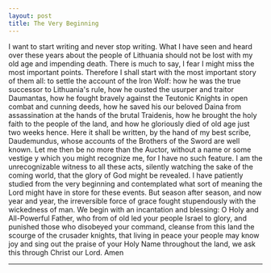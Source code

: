 ```yaml
---
layout: post
title: The Very Beginning
---
```


I want to start writing and never stop writing. What I have seen and heard over these years about the people of Lithuania should not be lost with my old age and impending death. There is much to say, I fear I might miss the most important points. Therefore I shall start with the most important story of them all: to settle the account of the Iron Wolf: how he was the true successor to Lithuania's rule, how he ousted the usurper and traitor Daumantas, how he fought bravely against the Teutonic Knights in open combat and cunning deeds, how he saved his our beloved Daina from assassination at the hands of the brutal Traidenis, how he brought the holy faith to the people of the land, and how he gloriously died of old age just two weeks hence. Here it shall be written, by the hand of my best scribe, Daudemundus, whose accounts of the Brothers of the Sword are well known.
Let me then be no more than the Auctor, without a name or some vestige y which you might recognize me, for I have no such feature. I am the unrecognizable witness to all these acts, silently watching the sake of the coming world, that the glory of God might be revealed. I have patiently studied from the very beginning and contemplated what sort of meaning the Lord might have in store for these events. But season after season, and now year and year, the irreversible force of grace fought stupendously with the wickedness of man.
We begin with an incantation and blessing:
O Holy and All-Powerful Father, who from of old led your people Israel to glory, and punished those who disobeyed your command, cleanse from this land the scourge of the crusader knights, that living in peace your people may know joy and sing out the praise of your Holy Name throughout the land, we ask this through Christ our Lord. Amen

<hr />


